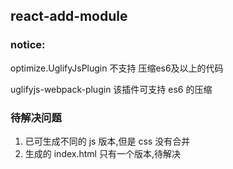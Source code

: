 ## react-add-module

### notice:

optimize.UglifyJsPlugin 不支持 压缩es6及以上的代码

uglifyjs-webpack-plugin 该插件可支持 es6 的压缩

### 待解决问题

1. 已可生成不同的 js  版本,但是 css  没有合并
2. 生成的 index.html  只有一个版本,待解决